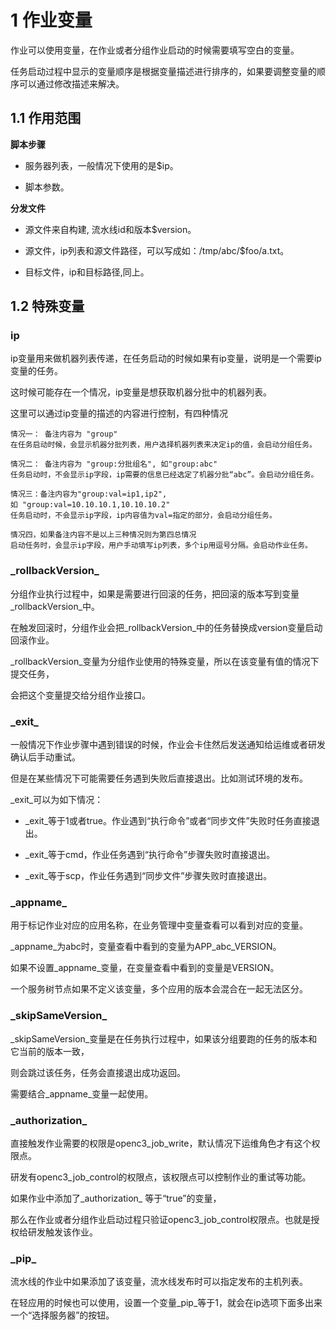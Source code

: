 # 1 作业变量


作业可以使用变量，在作业或者分组作业启动的时候需要填写空白的变量。

任务启动过程中显示的变量顺序是根据变量描述进行排序的，如果要调整变量的顺序可以通过修改描述来解决。

## 1.1 作用范围

**脚本步骤**

* 服务器列表，一般情况下使用的是$ip。

* 脚本参数。

**分发文件**

* 源文件来自构建, 流水线id和版本$version。

* 源文件，ip列表和源文件路径，可以写成如：/tmp/abc/$foo/a.txt。

* 目标文件，ip和目标路径,同上。

## 1.2 特殊变量

### ip

ip变量用来做机器列表传递，在任务启动的时候如果有ip变量，说明是一个需要ip变量的任务。

这时候可能存在一个情况，ip变量是想获取机器分批中的机器列表。

这里可以通过ip变量的描述的内容进行控制，有四种情况

```
情况一： 备注内容为 "group"
在任务启动时候，会显示机器分批列表，用户选择机器列表来决定ip的值，会启动分组任务。

情况二： 备注内容为 "group:分批组名", 如"group:abc"
任务启动时，不会显示ip字段，ip需要的信息已经选定了机器分批“abc”。会启动分组任务。

情况三：备注内容为"group:val=ip1,ip2",如 "group:val=10.10.10.1,10.10.10.2"
任务启动时，不会显示ip字段，ip内容值为val=指定的部分，会启动分组任务。

情况四，如果备注内容不是以上三种情况则为第四总情况
启动任务时，会显示ip字段，用户手动填写ip列表，多个ip用逗号分隔。会启动作业任务。
```

### \_rollbackVersion\_

分组作业执行过程中，如果是需要进行回滚的任务，把回滚的版本写到变量_rollbackVersion_中。

在触发回滚时，分组作业会把_rollbackVersion_中的任务替换成version变量启动回滚作业。

_rollbackVersion_变量为分组作业使用的特殊变量，所以在该变量有值的情况下提交任务，

会把这个变量提交给分组作业接口。

### \_exit\_

一般情况下作业步骤中遇到错误的时候，作业会卡住然后发送通知给运维或者研发确认后手动重试。

但是在某些情况下可能需要任务遇到失败后直接退出。比如测试环境的发布。

_exit_可以为如下情况：

* _exit_等于1或者true。作业遇到“执行命令”或者“同步文件”失败时任务直接退出。

* _exit_等于cmd，作业任务遇到“执行命令”步骤失败时直接退出。

* _exit_等于scp，作业任务遇到“同步文件”步骤失败时直接退出。

### \_appname\_

用于标记作业对应的应用名称，在业务管理中变量查看可以看到对应的变量。

_appname_为abc时，变量查看中看到的变量为APP_abc_VERSION。

如果不设置_appname_变量，在变量查看中看到的变量是VERSION。

一个服务树节点如果不定义该变量，多个应用的版本会混合在一起无法区分。

### \_skipSameVersion\_

_skipSameVersion_变量是在任务执行过程中，如果该分组要跑的任务的版本和它当前的版本一致，

则会跳过该任务，任务会直接退出成功返回。

需要结合_appname_变量一起使用。

### \_authorization\_

直接触发作业需要的权限是openc3_job_write，默认情况下运维角色才有这个权限点。

研发有openc3_job_control的权限点，该权限点可以控制作业的重试等功能。

如果作业中添加了_authorization_ 等于“true”的变量，

那么在作业或者分组作业启动过程只验证openc3_job_control权限点。也就是授权给研发触发该作业。

### \_pip\_

流水线的作业中如果添加了该变量，流水线发布时可以指定发布的主机列表。

在轻应用的时候也可以使用，设置一个变量_pip_等于1，就会在ip选项下面多出来一个“选择服务器”的按钮。
